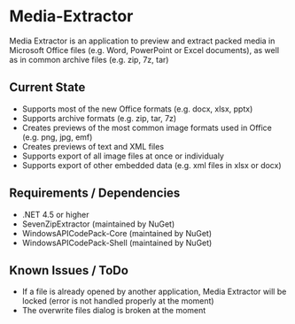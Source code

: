 # Media-Extractor
Media Extractor is an application to preview and extract packed media in Microsoft Office files (e.g. Word, PowerPoint or Excel documents), as well as in common archive files (e.g. zip, 7z, tar)

## Current State

* Supports most of the new Office formats (e.g. docx, xlsx, pptx)
* Supports archive formats (e.g. zip, tar, 7z)
* Creates previews of the most common image formats used in Office (e.g. png, jpg, emf)
* Creates previews of text and XML files
* Supports export of all image files at once or individualy
* Supports export of other embedded data (e.g. xml files in xlsx or docx)


## Requirements / Dependencies

* .NET 4.5 or higher
* SevenZipExtractor (maintained by NuGet)
* WindowsAPICodePack-Core (maintained by NuGet)
* WindowsAPICodePack-Shell (maintained by NuGet)


## Known Issues / ToDo

* If a file is already opened by another application, Media Extractor will be locked (error is not handled properly at the moment)
* The overwrite files dialog is broken at the moment
